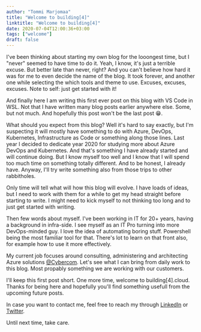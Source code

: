 ```yaml
---
author: "Tommi Marjomaa"
title: "Welcome to building[4]"
linktitle: "Welcome to building[4]"
date: 2020-07-04T12:00:36+03:00
tags: ["welcome"]
draft: false
---
```

I've been thinking about starting my own blog for the looongest time, but I "never" seemed to have time to do it. Yeah, I know, it's just a terrible excuse. But better late than never, right? And you can't believe how hard it was for me to even decide the name of the blog. It took forever, and another one while selecting the which tools and theme to use. Excuses, excuses, excuses. Note to self: just get started with it!

And finally here I am writing this first ever post on this blog with VS Code in WSL. Not that I have written many blog posts earlier anywhere else. Some, but not much. And hopefully this post won't be the last post :grin:.

What should you expect from this blog? Well it's hard to say exactly, but I'm suspecting it will mostly have something to do with Azure, DevOps, Kubernetes, Infrastructure as Code or something along those lines. Last year I decided to dedicate year 2020 for studying more about Azure DevOps and Kubernetes. And that's something I have already started and will continue doing. But I know myself too well and I know that I will spend too much time on something totally different. And to be honest, I already have. Anyway, I'll try write something also from those trips to other rabbitholes. 

Only time will tell what will how this blog will evolve. I have loads of ideas, but I need to work with them for a while to get my head straight before starting to write. I might need to kick myself to not thinking too long and to just get started with writing. 

Then few words about myself. I've been working in IT for 20+ years, having a background in infra-side. I see myself as an IT Pro turning into more DevOps-minded guy. I love the idea of automating boring stuff. Powershell being the most familiar tool for that. There's lot to learn on that front also, for example how to use it more effectively.

My current job focuses around consulting, administering and architecting Azure solutions [@Cybercom](https://cybercom.com). Let's see what I can bring from daily work to this blog. Most propably something we are working with our customers.

I'll keep this first post short. One more time, welcome to building[4].cloud. Thanks for being here and hopefully you'll find something usefull from the upcoming future posts.

In case you want to contact me, feel free to reach my through [LinkedIn](https://linkedin.com/in/tommimarjomaa) or [Twitter](https://twitter.com/tommimarjomaa).

Until next time, take care.
